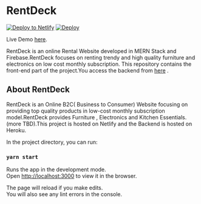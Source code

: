# RentDeck

[![Deploy to Netlify](https://www.netlify.com/img/deploy/button.svg)](https://app.netlify.com/start/deploy?repository=https://github.com/whodissaket/rentdeck-frontend) [![Deploy](https://www.herokucdn.com/deploy/button.svg)](https://heroku.com/deploy)




Live Demo [here](https://rentdeck.netlify.app/).



RentDeck is an online Rental Website developed in MERN Stack and Firebase.RentDeck focuses on renting trendy and high quality furniture and electronics on low cost monthly subscription.
This repository contains the front-end part of the project.You access the backend from [here](https://github.com/mranonymod/rentdeck-backend) .

## About RentDeck

RentDeck is an Online B2C( Business to Consumer) Website focusing on providing top quality products in low-cost monthly subscription model.RentDeck provides Furniture , Electronics and Kitchen Essentials.(more TBD).This project is hosted on Netlify and the Backend is hosted on Heroku.




In the project directory, you can run:

### `yarn start`

Runs the app in the development mode.\
Open [http://localhost:3000](http://localhost:3000) to view it in the browser.

The page will reload if you make edits.\
You will also see any lint errors in the console.


